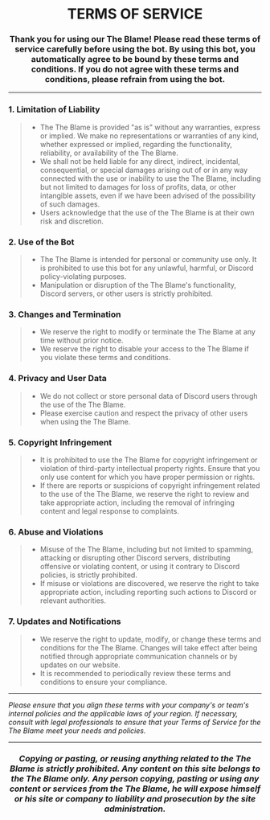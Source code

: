 <h1 align="center">TERMS OF SERVICE</h1>

<h3 align="center">
  Thank you for using our The Blame! Please read these terms of service carefully before using the bot. By using this bot, you automatically agree to be bound by these terms and conditions. If you do not agree with these terms and conditions, please refrain from using the bot.
</h3>

------
### 1. Limitation of Liability
> - The The Blame is provided "as is" without any warranties, express or implied. We make no representations or warranties of any kind, whether expressed or implied, regarding the functionality, reliability, or availability of the The Blame.
> - We shall not be held liable for any direct, indirect, incidental, consequential, or special damages arising out of or in any way connected with the use or inability to use the The Blame, including but not limited to damages for loss of profits, data, or other intangible assets, even if we have been advised of the possibility of such damages.
> - Users acknowledge that the use of the The Blame is at their own risk and discretion.

### 2. Use of the Bot
> - The The Blame is intended for personal or community use only. It is prohibited to use this bot for any unlawful, harmful, or Discord policy-violating purposes.
> - Manipulation or disruption of the The Blame's functionality, Discord servers, or other users is strictly prohibited.

### 3. Changes and Termination
> - We reserve the right to modify or terminate the The Blame at any time without prior notice.
> - We reserve the right to disable your access to the The Blame if you violate these terms and conditions.

### 4. Privacy and User Data
> - We do not collect or store personal data of Discord users through the use of the The Blame.
> - Please exercise caution and respect the privacy of other users when using the The Blame.

### 5. Copyright Infringement
> - It is prohibited to use the The Blame for copyright infringement or violation of third-party intellectual property rights. Ensure that you only use content for which you have proper permission or rights.
> - If there are reports or suspicions of copyright infringement related to the use of the The Blame, we reserve the right to review and take appropriate action, including the removal of infringing content and legal response to complaints.

### 6. Abuse and Violations
> - Misuse of the The Blame, including but not limited to spamming, attacking or disrupting other Discord servers, distributing offensive or violating content, or using it contrary to Discord policies, is strictly prohibited.
> - If misuse or violations are discovered, we reserve the right to take appropriate action, including reporting such actions to Discord or relevant authorities.

### 7. Updates and Notifications
> - We reserve the right to update, modify, or change these terms and conditions for the The Blame. Changes will take effect after being notified through appropriate communication channels or by updates on our website.
> - It is recommended to periodically review these terms and conditions to ensure your compliance.

------
<i>Please ensure that you align these terms with your company's or team's internal policies and the applicable laws of your region. If necessary, consult with legal professionals to ensure that your Terms of Service for the The Blame meet your needs and policies.</i>

------
<h3 align="center"><i>Copying or pasting, or reusing anything related to the The Blame is strictly prohibited. Any content on this site belongs to the The Blame only. Any person copying, pasting or using any content or services from the The Blame, he will expose himself or his site or company to liability and prosecution by the site administration.
</i></h3>
